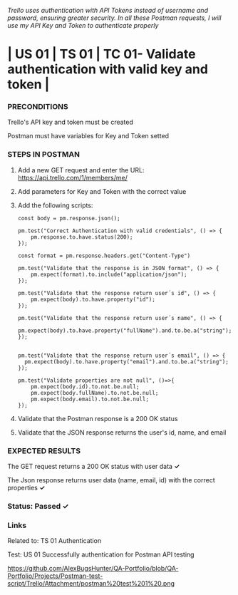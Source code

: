 *Trello uses authentication with API Tokens instead of username and password, ensuring greater security. In all these Postman requests, I will use my API Key and Token to authenticate properly*

# | US 01 | TS 01 | TC 01- Validate authentication with valid key and token | #

### PRECONDITIONS ###

Trello's API key and token must be created

Postman must have variables for Key and Token setted

### STEPS IN POSTMAN ###

1. Add a new GET request and enter the URL: https://api.trello.com/1/members/me/
2. Add parameters for Key and Token with the correct value
3. Add the following scripts:
   
       const body = pm.response.json();

       pm.test("Correct Authentication with valid credentials", () => {
           pm.response.to.have.status(200);
       });

       const format = pm.response.headers.get("Content-Type")

       pm.test("Validate that the response is in JSON format", () => {
           pm.expect(format).to.include("application/json");
       });

       pm.test("Validate that the response return user´s id", () => {
           pm.expect(body).to.have.property("id");
       });

       pm.test("Validate that the response return user´s name", () => {
           pm.expect(body).to.have.property("fullName").and.to.be.a("string");
       });


       pm.test("Validate that the response return user´s email", () => {
         pm.expect(body).to.have.property("email").and.to.be.a("string");
       });

       pm.test("Validate properties are not null", ()=>{
           pm.expect(body.id).to.not.be.null;
           pm.expect(body.fullName).to.not.be.null;
           pm.expect(body.email).to.not.be.null;
       });


3. Validate that the Postman response is a 200 OK status
4. Validate that the JSON response returns the user's id, name, and email
   
### EXPECTED RESULTS ###

The GET request returns a 200 OK status with user data       **✓**

The Json response returns user data (name, email, id) with the correct properties       **✓**

### Status: Passed ✓ ###

### Links ###

Related to: TS 01 Authentication

Test: US 01 Successfully authentication for Postman API testing

https://github.com/AlexBugsHunter/QA-Portfolio/blob/QA-Portfolio/Projects/Postman-test-script/Trello/Attachment/postman%20test%201%20.png
